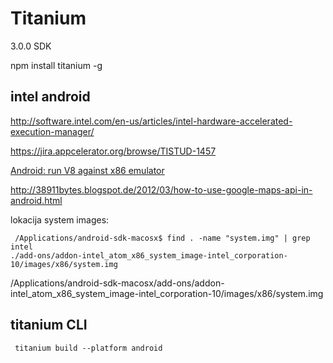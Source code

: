 Titanium
========

3.0.0 SDK

npm install titanium -g

## intel android

http://software.intel.com/en-us/articles/intel-hardware-accelerated-execution-manager/

https://jira.appcelerator.org/browse/TISTUD-1457

[Android: run V8 against x86 emulator](https://jira.appcelerator.org/browse/TIMOB-9170)


http://38911bytes.blogspot.de/2012/03/how-to-use-google-maps-api-in-android.html


lokacija system images:

     /Applications/android-sdk-macosx$ find . -name "system.img" | grep intel
    ./add-ons/addon-intel_atom_x86_system_image-intel_corporation-10/images/x86/system.img

/Applications/android-sdk-macosx/add-ons/addon-intel_atom_x86_system_image-intel_corporation-10/images/x86/system.img


## titanium CLI

     titanium build --platform android

